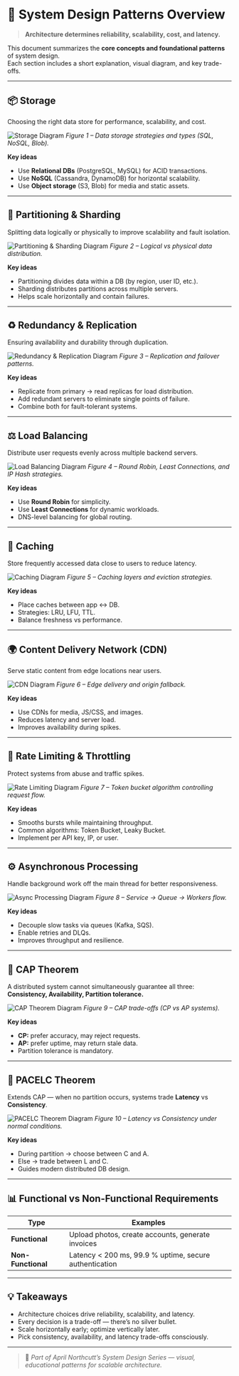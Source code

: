 # 🧭 System Design Patterns Overview

> **Architecture determines reliability, scalability, cost, and latency.**

This document summarizes the **core concepts and foundational patterns** of system design.  
Each section includes a short explanation, visual diagram, and key trade-offs.

---

## 📦 Storage

Choosing the right data store for performance, scalability, and cost.

![Storage Diagram](https://github.com/aprillnorthcutt/Learn-System-Design-Architecture/blob/main/images/storage.png?raw=true)
*Figure 1 – Data storage strategies and types (SQL, NoSQL, Blob).*

**Key ideas**
- Use **Relational DBs** (PostgreSQL, MySQL) for ACID transactions.  
- Use **NoSQL** (Cassandra, DynamoDB) for horizontal scalability.  
- Use **Object storage** (S3, Blob) for media and static assets.

---

## 🧮 Partitioning & Sharding

Splitting data logically or physically to improve scalability and fault isolation.

![Partitioning & Sharding Diagram](images/partitioning-sharding.png)
*Figure 2 – Logical vs physical data distribution.*

**Key ideas**
- Partitioning divides data within a DB (by region, user ID, etc.).  
- Sharding distributes partitions across multiple servers.  
- Helps scale horizontally and contain failures.

---

## ♻️ Redundancy & Replication

Ensuring availability and durability through duplication.

![Redundancy & Replication Diagram](images/redundancy-replication.png)
*Figure 3 – Replication and failover patterns.*

**Key ideas**
- Replicate from primary → read replicas for load distribution.  
- Add redundant servers to eliminate single points of failure.  
- Combine both for fault-tolerant systems.

---

## ⚖️ Load Balancing

Distribute user requests evenly across multiple backend servers.

![Load Balancing Diagram](images/load-balancing.png)
*Figure 4 – Round Robin, Least Connections, and IP Hash strategies.*

**Key ideas**
- Use **Round Robin** for simplicity.  
- Use **Least Connections** for dynamic workloads.  
- DNS-level balancing for global routing.

---

## 🧊 Caching

Store frequently accessed data close to users to reduce latency.

![Caching Diagram](images/caching.png)
*Figure 5 – Caching layers and eviction strategies.*

**Key ideas**
- Place caches between app ↔ DB.  
- Strategies: LRU, LFU, TTL.  
- Balance freshness vs performance.

---

## 🌍 Content Delivery Network (CDN)

Serve static content from edge locations near users.

![CDN Diagram](images/cdn.png)
*Figure 6 – Edge delivery and origin fallback.*

**Key ideas**
- Use CDNs for media, JS/CSS, and images.  
- Reduces latency and server load.  
- Improves availability during spikes.

---

## 🚦 Rate Limiting & Throttling

Protect systems from abuse and traffic spikes.

![Rate Limiting Diagram](images/rate-limiting.png)
*Figure 7 – Token bucket algorithm controlling request flow.*

**Key ideas**
- Smooths bursts while maintaining throughput.  
- Common algorithms: Token Bucket, Leaky Bucket.  
- Implement per API key, IP, or user.

---

## ⚙️ Asynchronous Processing

Handle background work off the main thread for better responsiveness.

![Async Processing Diagram](images/async-processing.png)
*Figure 8 – Service → Queue → Workers flow.*

**Key ideas**
- Decouple slow tasks via queues (Kafka, SQS).  
- Enable retries and DLQs.  
- Improves throughput and resilience.

---

## 🧩 CAP Theorem

A distributed system cannot simultaneously guarantee all three:  
**Consistency, Availability, Partition tolerance.**

![CAP Theorem Diagram](images/cap-theorem.png)
*Figure 9 – CAP trade-offs (CP vs AP systems).*

**Key ideas**
- **CP:** prefer accuracy, may reject requests.  
- **AP:** prefer uptime, may return stale data.  
- Partition tolerance is mandatory.

---

## 🧠 PACELC Theorem

Extends CAP — when no partition occurs, systems trade **Latency** vs **Consistency**.

![PACELC Theorem Diagram](images/pacelc.png)
*Figure 10 – Latency vs Consistency under normal conditions.*

**Key ideas**
- During partition → choose between C and A.  
- Else → trade between L and C.  
- Guides modern distributed DB design.

---

## 📊 Functional vs Non-Functional Requirements

| Type | Examples |
|------|-----------|
| **Functional** | Upload photos, create accounts, generate invoices |
| **Non-Functional** | Latency < 200 ms, 99.9 % uptime, secure authentication |

---

## 💡 Takeaways

- Architecture choices drive reliability, scalability, and latency.  
- Every decision is a trade-off — there’s no silver bullet.  
- Scale horizontally early; optimize vertically later.  
- Pick consistency, availability, and latency trade-offs consciously.  

---

> 🧩 *Part of April Northcutt’s System Design Series — visual, educational patterns for scalable architecture.*

